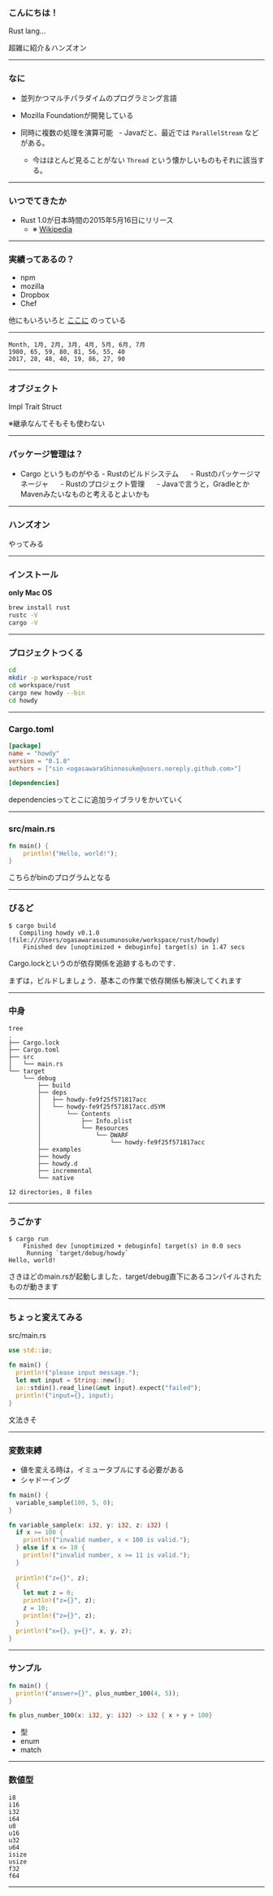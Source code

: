 ### こんにちは！

Rust lang...

超雑に紹介＆ハンズオン

---

### なに

- 並列かつマルチパラダイムのプログラミング言語
- Mozilla Foundationが開発している

- 同時に複数の処理を演算可能
   - Javaだと、最近では `ParallelStream` などがある。
   - 今はほとんど見ることがない `Thread` という懐かしいものもそれに該当する。
   
---

### いつでてきたか

- Rust 1.0が日本時間の2015年5月16日にリリース
    - ※ [Wikipedia](https://ja.wikipedia.org/wiki/Rust_%E3%83%97%E3%83%AD%E3%82%B0%E3%83%A9%E3%83%9F%E3%83%B3%E3%82%B0%E8%A8%80%E8%AA%9E)

---

### 実績ってあるの？

- npm
- mozilla
- Dropbox
- Chef

他にもいろいろと [ここに](https://github.com/rust-lang/rust-www/tree/master/user-logos) のっている

---

<canvas data-chart="radar">


    Month, 1月, 2月, 3月, 4月, 5月, 6月, 7月
    1980, 65, 59, 80, 81, 56, 55, 40
    2017, 28, 48, 40, 19, 86, 27, 90


</canvas>

---


### オブジェクト

Impl
Trait
Struct

※継承なんてそもそも使わない

---

### パッケージ管理は？

- Cargo というものがやる
      - Rustのビルドシステム
      - Rustのパッケージマネージャ
      - Rustのプロジェクト管理
      - Javaで言うと，GradleとかMavenみたいなものと考えるとよいかも
      
---

### ハンズオン

やってみる


---

### インストール

**only Mac OS**

``` sh
brew install rust
rustc -V
cargo -V
```

---

### プロジェクトつくる

``` sh
cd
mkdir -p workspace/rust
cd workspace/rust
cargo new howdy --bin
cd howdy
```

---

### Cargo.toml

``` toml
[package]
name = "howdy"
version = "0.1.0"
authors = ["sin <ogasawaraShinnosuke@users.noreply.github.com>"]

[dependencies]
```
dependenciesってとこに追加ライブラリをかいていく

---

### src/main.rs

``` rs
fn main() {
    println!("Hello, world!");
}
```

こちらがbinのプログラムとなる

---

### びるど

``` shell
$ cargo build
   Compiling howdy v0.1.0 (file:///Users/ogasawarasusumunosuke/workspace/rust/howdy)
    Finished dev [unoptimized + debuginfo] target(s) in 1.47 secs
```

Cargo.lockというのが依存関係を追跡するものです．

まずは，ビルドしましょう．基本この作業で依存関係も解決してくれます

---

### 中身

``` shell
tree
.
├── Cargo.lock
├── Cargo.toml
├── src
│   └── main.rs
└── target
    └── debug
        ├── build
        ├── deps
        │   ├── howdy-fe9f25f571817acc
        │   └── howdy-fe9f25f571817acc.dSYM
        │       └── Contents
        │           ├── Info.plist
        │           └── Resources
        │               └── DWARF
        │                   └── howdy-fe9f25f571817acc
        ├── examples
        ├── howdy
        ├── howdy.d
        ├── incremental
        └── native

12 directories, 8 files
```

--- 

### うごかす

``` shell
$ cargo run
    Finished dev [unoptimized + debuginfo] target(s) in 0.0 secs
     Running `target/debug/howdy`
Hello, world!
```

さきほどのmain.rsが起動しました．target/debug直下にあるコンパイルされたものが動きます

--- 

### ちょっと変えてみる

src/main.rs

``` rs
use std::io;

fn main() {
  println!("please input message.");
  let mut input = String::new();
  io::stdin().read_line(&mut input).expect("failed");
  println!("input={}, input);
}
```

文法きそ

---

### 変数束縛

- 値を変える時は，イミュータブルにする必要がある
- シャドーイング

``` rs
fn main() {
  variable_sample(100, 5, 0);
}

fn variable_sample(x: i32, y: i32, z: i32) {
  if x >= 100 {
    println!("invalid number, x < 100 is valid.");
  } else if x <= 10 {
    println!("invalid number, x >= 11 is valid.");
  }
  
  println!("z={}", z);
  {
    let mut z = 0;
    println!("z={}", z);
    z = 10;
    println!("z={}", z);
  }
  println!("x={}, y={}", x, y, z);  
}
```

--- 

### サンプル

``` rs
fn main() {
  println!("answer={}", plus_number_100(4, 5));
}

fn plus_number_100(x: i32, y: i32) -> i32 { x + y + 100}

```

- 型
- enum
- match

--- 

### 数値型

``` shell
i8
i16
i32
i64
u8
u16
u32
u64
isize
usize
f32
f64
```

---

